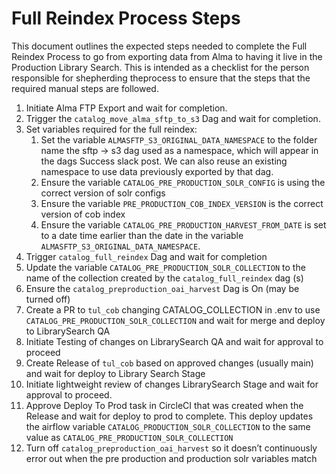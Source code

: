 
# Full Reindex Process Steps

This document outlines the expected steps needed to complete the Full Reindex Process to go from exporting data from Alma to having it live in the Production Library Search. This is intended as a checklist for the person responsible for shepherding theprocess to ensure that the steps that the required manual steps are followed.

1. Initiate Alma FTP Export and wait for completion.
1. Trigger the `catalog_move_alma_sftp_to_s3` Dag and wait for completion.
1. Set variables required for the full reindex:
   1. Set the variable `ALMASFTP_S3_ORIGINAL_DATA_NAMESPACE` to the folder name the sftp -> s3 dag used as a namespace, which will appear in the dags Success slack post. We can also reuse an existing namespace to use data previously exported by that dag.
   2. Ensure the variable `CATALOG_PRE_PRODUCTION_SOLR_CONFIG` is using the correct version of solr configs
   3. Ensure the variable `PRE_PRODUCTION_COB_INDEX_VERSION` is the correct version of cob index
   4. Ensure the variable `CATALOG_PRE_PRODUCTION_HARVEST_FROM_DATE` is set to a date time earlier than the date in the variable `ALMASFTP_S3_ORIGINAL_DATA_NAMESPACE`.
2. Trigger `catalog_full_reindex` Dag and wait for completion
3. Update the variable `CATALOG_PRE_PRODUCTION_SOLR_COLLECTION` to the name of the collection created by the `catalog_full_reindex` dag (s)  
4. Ensure the `catalog_preproduction_oai_harvest` Dag is On (may be turned off)
5. Create a PR to `tul_cob` changing CATALOG_COLLECTION in .env to use `CATALOG_PRE_PRODUCTION_SOLR_COLLECTION` and wait for merge and deploy to LibrarySearch QA
6. Initiate Testing of changes on LibrarySearch QA and wait for approval to proceed
7. Create Release of `tul_cob` based on approved changes (usually main) and wait for deploy to Library Search Stage
8. Initiate lightweight review of changes LibrarySearch Stage and wait for approval to proceed.
9.  Approve Deploy To Prod task in CircleCI that was created when the Release and wait for deploy to prod to complete. This deploy updates the airflow variable `CATALOG_PRODUCTION_SOLR_COLLECTION` to the same value as `CATALOG_PRE_PRODUCTION_SOLR_COLLECTION`
10. Turn off `catalog_preproduction_oai_harvest` so it doesn’t continuously error out when the pre production and production solr variables match
